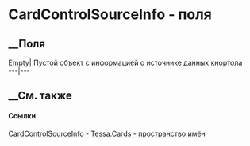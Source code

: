 # CardControlSourceInfo - поля
##  __Поля
[Empty](F_Tessa_Cards_CardControlSourceInfo_Empty.htm)|  Пустой объект с
информацией о источнике данных кнортола  
---|---  
## __См. также
#### Ссылки
[CardControlSourceInfo - ](T_Tessa_Cards_CardControlSourceInfo.htm)
[Tessa.Cards - пространство имён](N_Tessa_Cards.htm)
